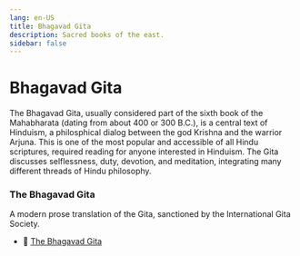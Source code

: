 ```yaml
---
lang: en-US
title: Bhagavad Gita
description: Sacred books of the east.
sidebar: false
---
```


# Bhagavad Gita
The Bhagavad Gita, usually considered part of the sixth book of the Mahabharata (dating from about 400 or 300 B.C.), is a central text of Hinduism, a philosphical dialog between the god Krishna and the warrior Arjuna. This is one of the most popular and accessible of all Hindu scriptures, required reading for anyone interested in Hinduism. The Gita discusses selflessness, duty, devotion, and meditation, integrating many different threads of Hindu philosophy.

### The Bhagavad Gita 
A modern prose translation of the Gita, sanctioned by the International Gita Society. 

- 📕 [The Bhagavad Gita](./the-bhagavad-gita/index.md)